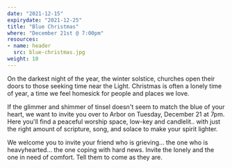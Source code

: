 ```yaml
---
date: "2021-12-15"
expirydate: "2021-12-25"
title: "Blue Christmas"
where: "December 21st @ 7:00pm"
resources:
- name: header
  src: blue-christmas.jpg
weight: 10
---
```



On the darkest night of the year, the winter solstice, churches open their doors to those seeking time near the Light. Christmas is often a lonely time of year, a time we feel homesick for people and places we love.

If the glimmer and shimmer of tinsel doesn't seem to match the blue of your heart, we want to invite you over to Arbor on Tuesday, December 21 at 7pm. Here you'll find a peaceful worship space, low-key and candlelit.. with just the right amount of scripture, song, and solace to make your spirit lighter.

We welcome you to invite your friend who is grieving... the one who is heavyhearted... the one coping with hard news. Invite the lonely and the one in need of comfort. Tell them to come as they are.



